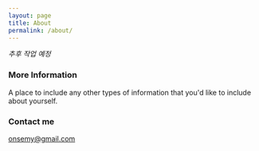 ```yaml
---
layout: page
title: About
permalink: /about/
---
```


*추후 작업 예정*

### More Information

A place to include any other types of information that you'd like to include about yourself.

### Contact me

[onsemy@gmail.com](mailto:onsemy@gmail.com)
